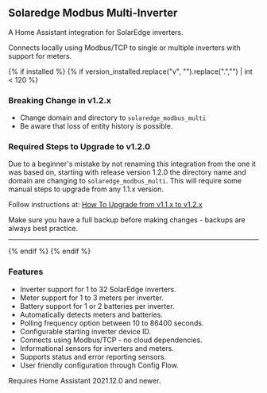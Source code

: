 ## Solaredge Modbus Multi-Inverter

A Home Assistant integration for SolarEdge inverters.

Connects locally using Modbus/TCP to single or multiple inverters with support for meters.

{% if installed %}
{% if version_installed.replace("v", "").replace(".","") | int < 120  %}

### Breaking Change in v1.2.x
* Change domain and directory to `solaredge_modbus_multi`
* Be aware that loss of entity history is possible.

### Required Steps to Upgrade to v1.2.0

Due to a beginner's mistake by not renaming this integration from the one it was based on, starting with release version 1.2.0 the directory name and domain are changing to `solaredge_modbus_multi`. This will require some manual steps to upgrade from any 1.1.x version.

Follow instructions at: [How To Upgrade from v1.1.x to v1.2.x](https://github.com/WillCodeForCats/solaredge-modbus-multi/wiki/How-To-Upgrade-from-v1.1.x-to-v1.2.x)

Make sure you have a full backup before making changes - backups are always best practice.

---
{% endif %}
{% endif %}

### Features
* Inverter support for 1 to 32 SolarEdge inverters.
* Meter support for 1 to 3 meters per inverter.
* Battery support for 1 or 2 batteries per inverter.
* Automatically detects meters and batteries.
* Polling frequency option between 10 to 86400 seconds.
* Configurable starting inverter device ID.
* Connects using Modbus/TCP - no cloud dependencies.
* Informational sensors for inverters and meters.
* Supports status and error reporting sensors.
* User friendly configuration through Config Flow.

Requires Home Assistant 2021.12.0 and newer.
